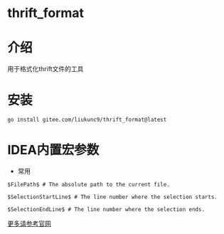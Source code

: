 # thrift_format

# 介绍
用于格式化thrift文件的工具

# 安装
```shell
go install gitee.com/liukunc9/thrift_format@latest
```

# IDEA内置宏参数
- 常用
```shell
$FilePath$ # The absolute path to the current file.

$SelectionStartLine$ # The line number where the selection starts.

$SelectionEndLine$ # The line number where the selection ends.
```

[更多请参考官网](https://www.jetbrains.com/help/idea/built-in-macros.html)
